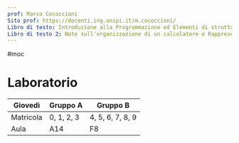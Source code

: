 ```yaml
---
prof: Marco Cococcioni
Sito prof: https://docenti.ing.unipi.it/m.cococcioni/
Libro di testo: Introduzione alla Programmazione ed Elementi di strutture dati con il linguaggio C++
Libro di testo 2: Note sull'organizzazione di un calcolatore e Rappresentazione dell'informazione
---
```

#moc

# Laboratorio

| Giovedì   | Gruppo A   | Gruppo B         |
| --------- | ---------- | ---------------- |
| Matricola | 0, 1, 2, 3 | 4, 5, 6, 7, 8, 9 |
| Aula      | A14        | F8               |

